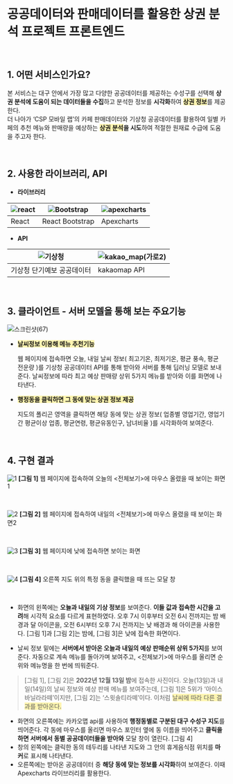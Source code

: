 # 공공데이터와 판매데이터를 활용한 상권 분석 프로젝트 프론트엔드
<br/>

## 1. 어떤 서비스인가요?
본 서비스는 대구 안에서 가장 많고 다양한 공공데이터를 제공하는 수성구를 선택해 **상권 분석에 도움이 되는 데이터들을 수집**하고 분석한 정보를 **시각화**하여 <span style='background-color: #fff5b1'>**상권 정보**</span>를 제공한다. <br/>
더 나아가 ‘CSP 모바일 랩’의 카페 판매데이터와 기상청 공공데이터를 활용하여 일별 카페의 추천 메뉴와 판매량을 예상하는 **<span style='background-color: #fff5b1'>상권 분석</span>을 시도**하여 적절한 원재료 수급에 도움을 주고자 한다.

<br>

## 2. 사용한 라이브러리, API
- **라이브러리**

| ![react](https://user-images.githubusercontent.com/92977925/226893653-31d2c6de-bcc7-4e4a-bbc5-0ae1dbdfdc31.png) | ![Bootstrap](https://user-images.githubusercontent.com/92977925/226894148-2096c155-d404-4a15-9cf1-52210e972d58.png) | ![apexcharts](https://user-images.githubusercontent.com/92977925/226894424-10ce87b6-7aa5-433d-9e7e-eed95b3a13b1.png) | 
| --- | --- | --- |
| React | React Bootstrap | Apexcharts|  

- **API**

 | ![기상청](https://user-images.githubusercontent.com/92977925/226898248-4f90e0ad-d959-4497-80e7-d81fa4ea998b.jpg) | ![kakao_map(가로2)](https://user-images.githubusercontent.com/92977925/226898308-8f075359-26c2-4fd8-8628-63c3b557009e.png) | 
| --- | --- | 
기상청 단기예보 공공데이터 | kakaomap API | 

<br>

## 3. 클라이언트 - 서버 모델을 통해 보는 주요기능
![스크린샷(67)](https://user-images.githubusercontent.com/92977925/226902052-00ddd160-569b-4f8b-aa7d-9198879415a5.png)

- <span style='background-color: #fff5b1'> **날씨정보 이용해 메뉴 추천기능**</span>
  
  웹 페이지에 접속하면 오늘, 내일 날씨 정보( 최고기온, 최저기온, 평균 풍속, 평균 전운량 )를 기상청 공공데이터 API를 통해 받아와 서버를 통해 딥러닝 모델로 보내준다. 날씨정보에 따라 최고 예상 판매량 상위 5가지 메뉴를 받아와 이를 화면에 나타낸다. 
- <span style='background-color: #fff5b1'>**행정동을 클릭하면 그 동에 맞는 상권 정보 제공**</span>

  지도의 폴리곤 영역을 클릭하면 해당 동에 맞는 상권 정보( 업종별 영업기간, 영업기간 평균이상 업종, 평균연령, 평균유동인구, 남녀비율 )를 시각화하여 보여준다. 

<br>

## 4. 구현 결과
![1](https://user-images.githubusercontent.com/92977925/226908874-91b4480a-5c23-4de9-8883-b3a70ff9ef74.png)
**[그림 1]**  웹 페이지에 접속하여 오늘의 <전체보기>에 마우스 올렸을 때 보이는 화면1

<br/>

![2](https://user-images.githubusercontent.com/92977925/226909150-ba838a1e-db1f-4179-9bb3-899fbd583f4d.png)
**[그림 2]** 웹 페이지에 접속하여 내일의 <전체보기>에 마우스 올렸을 때 보이는 화면2

<br/>

![3](https://user-images.githubusercontent.com/92977925/226909506-94458c63-1e52-4be2-8866-fe5e96325201.png)
**[그림 3]** 웹 페이지에 낮에 접속하면 보이는 화면

<br/>

![4](https://user-images.githubusercontent.com/92977925/226909653-f8c22e84-edf8-431c-adea-6d6ddcdcd66a.png)
**[그림 4]** 오른쪽 지도 위의 특정 동을 클릭했을 때 뜨는 모달 창

<br/>

- 화면의 왼쪽에는 **오늘과 내일의 기상 정보**를 보여준다. **이들 값과 접속한 시간을 고려**해 시각적 요소를 다르게 표현하였다. 오후 7시 이후부터 오전 6시 전까지는 밤 배경과 달 아이콘을, 오전 6시부터 오후 7시 전까지는 낮 배경과 해 아이콘을 사용한다.  [그림 1]과 [그림 2]는 밤에, [그림 3]은 낮에 접속한 화면이다.

- 날씨 정보 밑에는 **서버에서 받아온 오늘과 내일의 예상 판매순위 상위 5가지**를 보여준다. 자동으로 계속 메뉴를 돌아가며 보여주고, <전체보기>에 마우스를 올리면 순위와 메뉴명을 한 번에 띄워준다.

 >[그림 1], [그림 2]은 **2022년 12월 13일 밤**에 접속한 사진이다. 오늘(13일)과 내일(14일)의 날씨 정보와 예상 판매 메뉴를 보여주는데, [그림 1]은 5위가 ‘아이스 바닐라라떼’이지만, [그림 2]는 ‘스윗솔티라떼’이다. 이처럼 <span style='background-color: #fff5b1'>날씨에 따라 다른 결과를 받아온다.</span>

- 화면의 오른쪽에는 카카오맵 api를 사용하여 **행정동별로 구분된 대구 수성구 지도**를 띄어준다. 각 동에 
마우스를 올리면 마우스 포인터 옆에 동 이름을 띄어주고 **클릭을 하면 서버에서 동별 공공데이터들을 
받아와** 모달 창이 열린다. [그림 4]
- 창의 왼쪽에는 클릭한 동의 테두리를 나타낸 지도와 그 안의 휴게음식점 위치를 **마커**로 표시해 나타낸다.
-  오른쪽에는 받아온 공공데이터 중 **해당 동에 맞는 정보를 시각화**하여 보여준다. 이때 Apexcharts 라이브러리를 활용한다.

